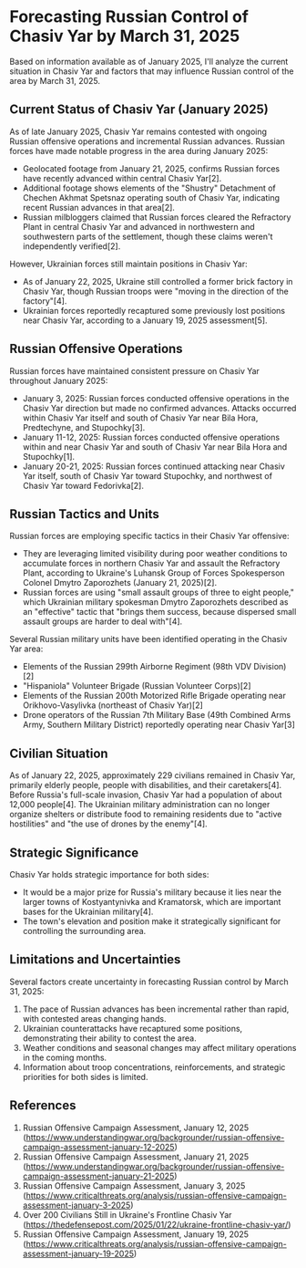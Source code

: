 # Forecasting Russian Control of Chasiv Yar by March 31, 2025

Based on information available as of January 2025, I'll analyze the current situation in Chasiv Yar and factors that may influence Russian control of the area by March 31, 2025.

## Current Status of Chasiv Yar (January 2025)

As of late January 2025, Chasiv Yar remains contested with ongoing Russian offensive operations and incremental Russian advances. Russian forces have made notable progress in the area during January 2025:

- Geolocated footage from January 21, 2025, confirms Russian forces have recently advanced within central Chasiv Yar[2].
- Additional footage shows elements of the "Shustry" Detachment of Chechen Akhmat Spetsnaz operating south of Chasiv Yar, indicating recent Russian advances in that area[2].
- Russian milbloggers claimed that Russian forces cleared the Refractory Plant in central Chasiv Yar and advanced in northwestern and southwestern parts of the settlement, though these claims weren't independently verified[2].

However, Ukrainian forces still maintain positions in Chasiv Yar:

- As of January 22, 2025, Ukraine still controlled a former brick factory in Chasiv Yar, though Russian troops were "moving in the direction of the factory"[4].
- Ukrainian forces reportedly recaptured some previously lost positions near Chasiv Yar, according to a January 19, 2025 assessment[5].

## Russian Offensive Operations

Russian forces have maintained consistent pressure on Chasiv Yar throughout January 2025:

- January 3, 2025: Russian forces conducted offensive operations in the Chasiv Yar direction but made no confirmed advances. Attacks occurred within Chasiv Yar itself and south of Chasiv Yar near Bila Hora, Predtechyne, and Stupochky[3].
- January 11-12, 2025: Russian forces conducted offensive operations within and near Chasiv Yar and south of Chasiv Yar near Bila Hora and Stupochky[1].
- January 20-21, 2025: Russian forces continued attacking near Chasiv Yar itself, south of Chasiv Yar toward Stupochky, and northwest of Chasiv Yar toward Fedorivka[2].

## Russian Tactics and Units

Russian forces are employing specific tactics in their Chasiv Yar offensive:

- They are leveraging limited visibility during poor weather conditions to accumulate forces in northern Chasiv Yar and assault the Refractory Plant, according to Ukraine's Luhansk Group of Forces Spokesperson Colonel Dmytro Zaporozhets (January 21, 2025)[2].
- Russian forces are using "small assault groups of three to eight people," which Ukrainian military spokesman Dmytro Zaporozhets described as an "effective" tactic that "brings them success, because dispersed small assault groups are harder to deal with"[4].

Several Russian military units have been identified operating in the Chasiv Yar area:
- Elements of the Russian 299th Airborne Regiment (98th VDV Division)[2]
- "Hispaniola" Volunteer Brigade (Russian Volunteer Corps)[2]
- Elements of the Russian 200th Motorized Rifle Brigade operating near Orikhovo-Vasylivka (northeast of Chasiv Yar)[2]
- Drone operators of the Russian 7th Military Base (49th Combined Arms Army, Southern Military District) reportedly operating near Chasiv Yar[3]

## Civilian Situation

As of January 22, 2025, approximately 229 civilians remained in Chasiv Yar, primarily elderly people, people with disabilities, and their caretakers[4]. Before Russia's full-scale invasion, Chasiv Yar had a population of about 12,000 people[4]. The Ukrainian military administration can no longer organize shelters or distribute food to remaining residents due to "active hostilities" and "the use of drones by the enemy"[4].

## Strategic Significance

Chasiv Yar holds strategic importance for both sides:

- It would be a major prize for Russia's military because it lies near the larger towns of Kostyantynivka and Kramatorsk, which are important bases for the Ukrainian military[4].
- The town's elevation and position make it strategically significant for controlling the surrounding area.

## Limitations and Uncertainties

Several factors create uncertainty in forecasting Russian control by March 31, 2025:

1. The pace of Russian advances has been incremental rather than rapid, with contested areas changing hands.
2. Ukrainian counterattacks have recaptured some positions, demonstrating their ability to contest the area.
3. Weather conditions and seasonal changes may affect military operations in the coming months.
4. Information about troop concentrations, reinforcements, and strategic priorities for both sides is limited.

## References

1. Russian Offensive Campaign Assessment, January 12, 2025 (https://www.understandingwar.org/backgrounder/russian-offensive-campaign-assessment-january-12-2025)
2. Russian Offensive Campaign Assessment, January 21, 2025 (https://www.understandingwar.org/backgrounder/russian-offensive-campaign-assessment-january-21-2025)
3. Russian Offensive Campaign Assessment, January 3, 2025 (https://www.criticalthreats.org/analysis/russian-offensive-campaign-assessment-january-3-2025)
4. Over 200 Civilians Still in Ukraine's Frontline Chasiv Yar (https://thedefensepost.com/2025/01/22/ukraine-frontline-chasiv-yar/)
5. Russian Offensive Campaign Assessment, January 19, 2025 (https://www.criticalthreats.org/analysis/russian-offensive-campaign-assessment-january-19-2025)